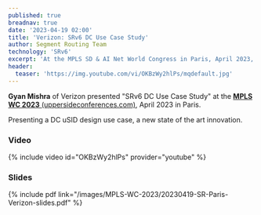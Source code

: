 ```yaml
---
published: true
breadnav: true
date: '2023-04-19 02:00'
title: 'Verizon: SRv6 DC Use Case Study'
author: Segment Routing Team
technology: 'SRv6'
excerpt: 'At the MPLS SD & AI Net World Congress in Paris, April 2023, Gyan Mishra, Verizon, presented "SRv6 DC Use Case Study"'
header:
  teaser: 'https://img.youtube.com/vi/OKBzWy2hlPs/mqdefault.jpg'
---
```

**Gyan Mishra** of Verizon presented "SRv6 DC Use Case Study" at the [**MPLS WC 2023** (uppersideconferences.com)](<https://www.uppersideconferences.com/mpls-sdn-nfv/mplswc_2023_agenda_day_02.html>), April 2023 in Paris.

Presenting a DC uSID design use case, a new state of the art innovation.

### Video

{% include video id="OKBzWy2hlPs" provider="youtube" %}

### Slides

{% include pdf link="/images/MPLS-WC-2023/20230419-SR-Paris-Verizon-slides.pdf" %}


